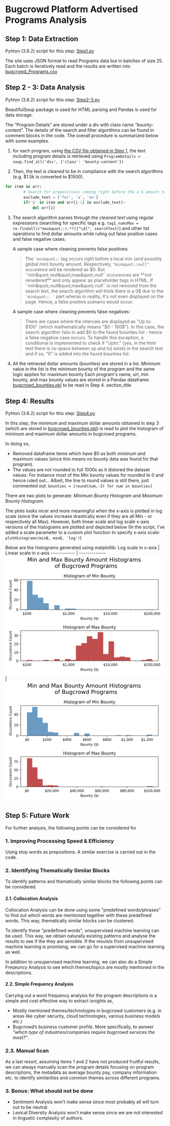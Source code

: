 # Bugcrowd Platform Advertised Programs Analysis

## Step 1: Data Extraction
Pyhton (3.8.2) script for this step: [Step1.py](https://github.com/aytuncilhan/BugcrowdAnalysis/blob/82085841dbb6370f643da0cc0753f98613ddeb88/Step1.py)

The site uses JSON format to read Programs data but in batches of size 25. Each batch is iteratively read and the results are written into [bugcrowd_Programs.csv](https://github.com/aytuncilhan/BugcrowdAnalysis/blob/master/bugcrowd_Programs.csv)

## Step 2 - 3: Data Analysis
Pyhton (3.8.2) script for this step: [Step2-3.py](https://github.com/aytuncilhan/BugcrowdAnalysis/blob/82085841dbb6370f643da0cc0753f98613ddeb88/Step2-3.py)

BeautifulSoup package is used for HTML parsing and Pandas is used for data storage.

The “Program Details” are stored under a div with class name “bounty-content”. The details of the search and filter algortihms can be found in comment blocks in the code. The overall procedure is summarized below with some examples. 

1. for each program, using [the CSV file obtained in Step 1](https://github.com/aytuncilhan/BugcrowdAnalysis/blob/master/bugcrowd_Programs.csv), the text including program details is retrieved using `ProgramDetails = soup.find_all('div', {'class': 'bounty-content'})`

2. Then, the text is cleaned to be in compliance with the search algorithms (e.g. $1.5k is converted to $1500).

```python
for item in arr:
        # Search for prepositions coming right before the a $ amount to rule out unrelated descriptions 
        exclude_text = ['for', 'a', 'on']
        if('$' in item and arr[i-1] in exclude_text):
            del arr[i]
```

3. The search algorithm parses through the _cleaned text_ using regular expressions (searching for specific tags e.g. `tag1_numsMax = re.findall(r"max&quot;:(.*?)[^\d]", searchText)`) and other list operations to find dollar amounts while ruling out false positive cases and false negative cases.

    A sample case where cleaning prevents false positives:

    > The `'min&quot;:` tag occurs right before a local min (and possibly global min) bounty amount. Respectively, `"min&quot;:null"` occurence will be rendered as $0. But `'min&quot;:null&quot;max&quot;:null'` occurences are **not renedered** and only appear as placeholder tags in HTML. If `'min&quot;:null&quot;max&quot;:null'` is not removed from the search text, the search algortihm will think there is a 0$ due to the `'min&quot;: '` part wheras in reality, it's not even displayed on the page. Hence, a false positive scenario would occur.

    A sample case where cleaning prevents false negatives:

    > There are cases where the intervals are displayed as "Up to: $100" (which mathematically means "$0 - 100$"). In this case, the search algorithm fails to add $0 to the found bounties list - hence a false negative case occurs. To handle this exception, a conditional is implemented to check if "Upto:" (yes, in the html text there is no space between up and to) exists in the search text and if so, "0" is added into the found bounties list.

4. All the retrieved dollar amounts (bounties) are stored in a list. Minimum value in the list is the minimum bounty of the program and the same logic applies for maximum bounty Each program's name, url, min bounty, and max bounty values are stored in a Pandas dataframe [bugcrowd_bounties.pkl](https://github.com/aytuncilhan/BugcrowdAnalysis/blob/97873e93dd6ef5681f90ef336137c66a68affe90/bugcrowd_bounties.pkl) to be read in Step 4.
          section_title<a name="Step 5: Future Work"></a>    


## Step 4: Results
Pyhton (3.8.2) script for this step: [Step4.py](https://github.com/aytuncilhan/BugcrowdAnalysis/blob/82085841dbb6370f643da0cc0753f98613ddeb88/Step4.py)

In this step, the minimum and maximum dollar amounts obtained in step 3 (which are stored in [bugcrowd_bounties.pkl](https://github.com/aytuncilhan/BugcrowdAnalysis/blob/97873e93dd6ef5681f90ef336137c66a68affe90/bugcrowd_bounties.pkl)) is read to plot the histogram of minimum and maximum dollar amounts in bugcrowd programs. 

In doing so,
* Removed dataframe items which have $0 as both minimum and maximum values (since this means no bounty data was found for that program).
* The values are not rounded to full 1000s as it distored the dataset values: For instance most of the Min bounty values for rounded to 0 and hence ruled out... Albeit, the line to round values is still there, just commented out:
    `bounties = [round(num,-3) for num in bounties]`

There are two plots to generate: *Minimum Bounty Histogram* and *Maximum Bounty Histogram*. 

The plots looks nicer and more meaningful when the x-axis is plotted in log scale (since the values increase drastically even if they are all Min - or respectively all Max). However, both linear scale and log scale x-axis versions of the histograms are plotted and depicted below (In the script, I've added a scale parameter to a custom plot function to specify x-axis scale: `plotHistograms(minB, maxB, 'log')`)

Below are the histograms generated using matplotlib:
Log scale in x-axis | Linear scale in x-axis
------------ | -------------
![Plot](https://github.com/aytuncilhan/BugcrowdAnalysis/blob/a8021d809b4ec4694ebe38a05781df710e963a48/Plots/LogscaleHistograms.png) | ![Plot](https://github.com/aytuncilhan/BugcrowdAnalysis/blob/753011a530752bba6f056d5b246da596a73ec6f1/Plots/LinearscaleHistograms.png) 

## Step 5: Future Work

For further analysis, the following points can be considered for 

### 1. Improving Processing Speed & Efficiency

Using stop words as prepositions. A similar exercise is carried out in the code.

### 2. Identifying Thematically Similar Blocks

To identify patterns and thematically similar blocks the following points can be considered.

#### 2.1. Collocation Analysis

Collocation Analysis can be done using some "predefined words/phrases" to find out which words are mentioned together with these predefined words. This way, thematically similar blocks can be clustered. 

To identify these "predefined words", unsupervised machine learning can be used. This way, we obtain naturally existing patterns and analyse the results to see if the they are sensible. If the resulsts from unsupervised machine learning is promising, we can go for a supervised machine learning as well.

In addition to unsupervised machine learning, we can also do a Simple Freqeuncy Analysis to see which themes/topics are mostly mentioned in the descriptions.

#### 2.2. Simple Frequency Analysis
Carrying out a word frequency analysis for the program descriptions is a simple and cost effective way to extract isnights as,
* Mostly mentioned themes/technologies in bugcrowd customers (e.g. in areas like cyber security, cloud technologies, various business models etc.)
* Bugcrowd’s business customer profile. More specifically, to asnwer _"which type of industries/companies require bugcrowd services the most?"_.

### 2.3. Manual Scan
As a last resort, assuming items 1 and 2 have not produced fruitful results, we can always manually scan the program details focusing on program descriptions, the metadata as average bounty pay, company information etc. to identify similarities and common themes across different programs.

### 3. Bonus: What should **not** be done
* Sentiment Analysis won’t make sense since most probably all will turn out to be neutral.
* Lexical Diversity Analysis won't make sense since we are not interested in lingustic complexity of authors.
